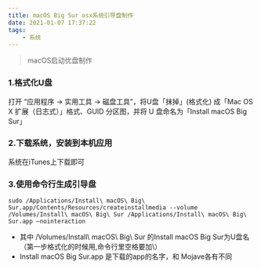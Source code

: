 ```yaml
---
title: macOS Big Sur osx系统引导盘制作
date: 2021-01-07 17:37:22
tags:
    - 系统
---
```

> macOS启动优盘制作

### 1.格式化U盘

打开 “应用程序 → 实用工具 → 磁盘工具”，将U盘「抹掉」(格式化) 成「Mac OS X 扩展（日志式）」格式、GUID 分区图，并将 U 盘命名为「Install macOS Big Sur」

### 2.下载系统，安装到本机应用

系统在iTunes上下载即可


### 3.使用命令行生成引导盘

```
sudo /Applications/Install\ macOS\ Big\ Sur.app/Contents/Resources/createinstallmedia --volume /Volumes/Install\ macOS\ Big\ Sur /Applications/Install\ macOS\ Big\ Sur.app —nointeraction
```

* 其中 /Volumes/Install\ macOS\ Big\ Sur 的Install macOS Big Sur为U盘名（第一步格式化的时候用,命令行里空格要加\）
* Install macOS Big Sur.app 是下载的app的名字，和 Mojave各有不同